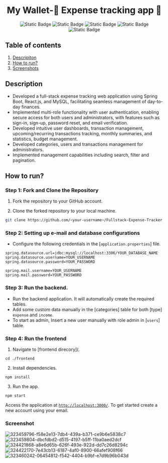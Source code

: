 <h1 align="center">My Wallet-🌟 Expense tracking app 🌟</h1>

<p align="center">
  <img alt="Static Badge" src="https://img.shields.io/badge/Spring%20Boot-darkgreen?style=for-the-badge">
  <img alt="Static Badge" src="https://img.shields.io/badge/React.js-blue?style=for-the-badge">
  <img alt="Static Badge" src="https://img.shields.io/badge/mysql-red?style=for-the-badge">
  <img alt="Static Badge" src="https://img.shields.io/badge/css-purple?style=for-the-badge">
  <img alt="Static Badge" src="https://img.shields.io/badge/jwt-orange?style=for-the-badge">
</p>

## Table of contents

1. [Descripiton](#description)
2. [How to run?](#how-to-run)
3. [Screenshots](#screenshots)

## Description

- Developed a full-stack expense tracking web application using Spring Boot, React.js, and MySQL, facilitating seamless management of day-to-day finances.
- Implemented multi-role functionality with user authentication, enabling secure access for both users and administrators, with features such as sign-in, sign-up, password reset, and email verification.
- Developed intuitive user dashboards, transaction management, upcoming/recurring transactions tracking, monthly summaries, and statistics, budget management.
- Developed categories, users and transactions management for administrators.
- Implemented management capabilities including search, filter and pagination.

## How to run?

### Step 1: Fork and Clone the Repository

1. Fork the repository to your GitHub account.

2. Clone the forked repository to your local machine.

```sh
git clone https://github.com/<your-username>/Fullstack-Expense-Tracker
```

### Step 2: Setting up e-mail and database configurations

- Configure the following credentials in the [`application.properties`] file.

```properties
spring.datasource.url=jdbc:mysql://localhost:3306/YOUR_DATABASE_NAME
spring.datasource.username=YOUR_USERNAME
spring.datasource.password=YOUR_PASSWORD

spring.mail.username=YOUR_USERNAME
spring.mail.password=YOUR_PASSWORD
```

### Step 3: Run the backend.

- Run the backend application. It will automatically create the required tables. 
- Add some custom data manually in the [categories] table for both [type] `expense` and `income`.
- To start as admin, Insert a new user manually with role admin in [`users`] table.

### Step 4: Run the frontend

1. Navigate to [frontend direcory](.
```
cd ./frontend
```

2. Install dependencies.
```
npm install
```

3. Run the app.
```
npm start
```

Access the application at [`http://localhost:3000/`](http://localhost:3000/).
To get started create a new account using your email.

### Screenshot

![323459796-f58e2e13-7db4-439a-b371-ce9b6e5838c7](https://github.com/user-attachments/assets/bc39ad60-88c2-43dd-8019-98295f20b223)
![323459804-dbcfdbd2-d515-4197-b5ff-11ba0aed2dcf](https://github.com/user-attachments/assets/9a888586-ac31-4ddf-b803-64268dc52a0f)
![324421868-a8e6d65b-626f-493e-922d-dd7c26d8294c](https://github.com/user-attachments/assets/9400b6e6-faaf-47f8-b6c7-0f9e0faa8bf9)
![324422170-7e43cb13-6187-4af0-8900-66afef908f66](https://github.com/user-attachments/assets/43713cfc-057c-415b-81a2-8a3b9efd86a1)
![323460242-06454812-f542-4404-b9bf-e7d9b96b043d](https://github.com/user-attachments/assets/b1da2144-076f-43f3-814e-59265c182534)







